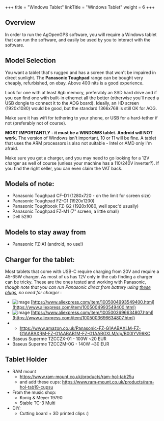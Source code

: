 +++
title = "Windows Tablet"
linkTitle = "Windows Tablet"
weight = 6
+++

## Overview

In order to run the AgOpenGPS software, you will require a Windows tablet that
can run the software, and easily be used by you to interact with the software.

## Model Selection

You want a tablet that's rugged and has a screen that won't be impaired in
direct sunlight. The **Panasonic Toughpad** range can be bought very cheaply,
refurbished, on ebay. Above 400 nits is a good experience.

Look for one with at least 8gb memory, preferably an SSD hard drive and if you
can find one with built-in ethernet all the better (otherwise you'll need a USB
dongle to connect it to the AOG board). Ideally, an HD screen (1920x1080) would
be good, but the standard 1366x768 is still OK for AOG.

Make sure it has wifi for tethering to your phone, or USB for a hard-tether if
not (preferably not of course).

**MOST IMPORTANTLY - it must be a WINDOWS tablet. Android will NOT work.** The
version of Windows isn't important, 10 or 11 will be fine. A tablet that uses
the ARM processors is also not suitable - Intel or AMD only I'm afraid.

Make sure you get a charger, and you may need to go looking for a 12V charger as
well of course (unless your machine has a 110/240V inverter?). If you find the
right seller, you can even claim the VAT back.

## Models of note:

- Panasonic Toughpad CF-D1 (1280x720 - on the limit for screen size)
- Panasonic Toughpad FZ-G1 (1920x1200)
- Panasonic Toughbook FZ-G2 (1920x1080, well spec'd usually)
- Panasonic Toughpad FZ-M1 (7" screen, a little small)
- Dell 5290

## Models to stay away from

- Panasonic FZ-A1 (android, no use!)

## Charger for the tablet:

Most tablets that come with USB-C require charging from 20V and require a 45-65W
charger. As most of us has 12V only in the cab finding a charger can be tricky.
These are the ones tested and working with Panasonic, _though note that you can
run Panasonic direct from battery using
[these plugs](https://cpc.farnell.com/pro-power/ppw00029/lead-dc-power-2-5mm-plug-to-plug/dp/PW03428),
no need for charger_ :

- ![image](../../img/usb-charger.png)
  [https://www.aliexpress.com/item/1005004993549400.html](https://www.aliexpress.com/item/1005004993549400.html)
- ![image](../../img/12v-usb-charger.png)
  [https://www.aliexpress.com/item/1005003696634807.html](https://www.aliexpress.com/item/1005003696634807.html)
- - https://www.amazon.co.uk/Panasonic-FZ-G1AABAXLM-FZ-G1AABAXRM-FZ-G1AABAB1M-FZ-G1AABGXLM/dp/B00IYV96KC
- Baseus Superme TZCCZX-01 - 100W ~20 EUR
- Baseus Superme TZCCZM-0G - 140W ~30 EUR

## Tablet Holder

- RAM mount
  - https://www.ram-mount.co.uk/products/ram-hol-tab25u
  - and add these cups: https://www.ram-mount.co.uk/products/ram-hol-tab19-cupsu
- From the music shop:
  - Konig & Meyer 19790
  - Stable TC-3 Multi
- DIY:
  - Cutting board + 3D printed clips :)
